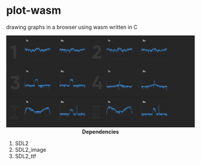# plot-wasm
drawing graphs in a browser using wasm written in C

<p align="center"><img src="img/spec.JPG" alt="Spectrum"/></p?

**Dependencies**
1. SDL2
2. SDL2_image
3. SDL2_ttf
